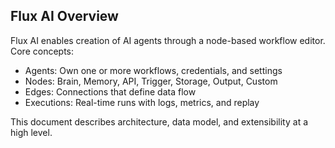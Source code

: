 ## Flux AI Overview

Flux AI enables creation of AI agents through a node-based workflow editor. Core concepts:

- Agents: Own one or more workflows, credentials, and settings
- Nodes: Brain, Memory, API, Trigger, Storage, Output, Custom
- Edges: Connections that define data flow
- Executions: Real-time runs with logs, metrics, and replay

This document describes architecture, data model, and extensibility at a high level.


